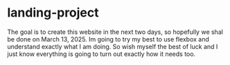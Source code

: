 # landing-project
The goal is to create this website in the next two days, so hopefully we shal be done on March 13, 2025. Im going to try my best to use flexbox and understand exactly what I am doing. So wish myself the best of luck and I just know everything is going to turn out exactly how it needs too.